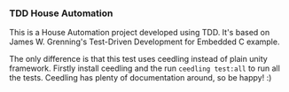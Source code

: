 ### TDD House Automation

This is a House Automation project developed using TDD. It's based on James W. Grenning's Test-Driven Development for Embedded C example.

The only difference is that this test uses ceedling instead of plain unity framework.
Firstly install ceedling and the run `ceedling test:all` to run all the tests.
Ceedling has plenty of documentation around, so be happy! :)
